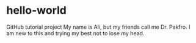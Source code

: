 # hello-world
GitHub tutorial project
My name is Ali, but my friends call me Dr. Pakfro. I am new to this and trying my best not to lose my head.
